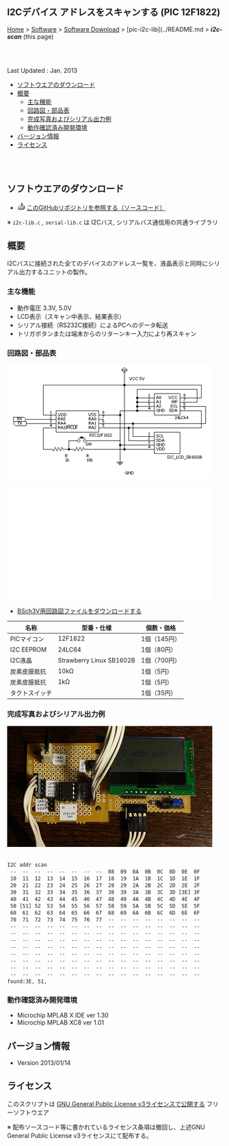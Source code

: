 ## I2Cデバイス アドレスをスキャンする (PIC 12F1822)<!-- omit in toc -->

[Home](https://oasis3855.github.io/webpage/) > [Software](https://oasis3855.github.io/webpage/software/index.html) > [Software Download](https://oasis3855.github.io/webpage/software/software-download.html) > [pic-i2c-lib](../README.md > ***i2c-scan*** (this page)

<br />
<br />

Last Updated : Jan. 2013

- [ソフトウエアのダウンロード](#ソフトウエアのダウンロード)
- [概要](#概要)
  - [主な機能](#主な機能)
  - [回路図・部品表](#回路図部品表)
  - [完成写真およびシリアル出力例](#完成写真およびシリアル出力例)
  - [動作確認済み開発環境](#動作確認済み開発環境)
- [バージョン情報](#バージョン情報)
- [ライセンス](#ライセンス)

<br />
<br />

## ソフトウエアのダウンロード

- ![download icon](../readme_pics/soft-ico-download-darkmode.gif) [このGitHubリポジトリを参照する（ソースコード）](./)

※ ```i2c-lib.c``` , ```serial-lib.c``` は I2Cバス, シリアルバス通信用の共通ライブラリ

## 概要

I2Cバスに接続された全てのデバイスのアドレス一覧を、液晶表示と同時にシリアル出力するユニットの製作。

### 主な機能

- 動作電圧 3.3V, 5.0V
- LCD表示（スキャン中表示、結果表示）
- シリアル接続（RS232C接続）によるPCへのデータ転送
- トリガボタンまたは端末からのリターンキー入力により再スキャン 

###  回路図・部品表

![I2Cアドレスをスキャン 回路図](../readme_pics/i2c-scanner-circuit.png#gh-light-mode-only)

![I2Cアドレスをスキャン 回路図](../readme_pics/i2c-scanner-circuit-dark.png#gh-dark-mode-only)

- [BSch3V用回路図ファイルをダウンロードする](readme_pics/i2c-scanner.CE3)

名称|型番・仕様|個数・価格
---|---|---
PICマイコン|12F1822|1個（145円）
I2C EEPROM|24LC64|1個（80円）
I2C液晶|Strawberry Linux SB1602B|1個（700円）
炭素皮膜抵抗|10kΩ|1個（5円）
炭素皮膜抵抗|1kΩ|1個（5円）
タクトスイッチ| |1個（35円） 

### 完成写真およびシリアル出力例 

![I2Cアドレスをスキャン 完成写真](../readme_pics/i2c-scanner-board.jpg)

```

I2C addr scan
 --  --  --  --  --  --  --  --  08  09  0A  0B  0C  0D  0E  0F
 10  11  12  13  14  15  16  17  18  19  1A  1B  1C  1D  1E  1F
 20  21  22  23  24  25  26  27  28  29  2A  2B  2C  2D  2E  2F
 30  31  32  33  34  35  36  37  38  39  3A  3B  3C  3D [3E] 3F
 40  41  42  43  44  45  46  47  48  49  4A  4B  4C  4D  4E  4F
 50 [51] 52  53  54  55  56  57  58  59  5A  5B  5C  5D  5E  5F
 60  61  62  63  64  65  66  67  68  69  6A  6B  6C  6D  6E  6F
 70  71  72  73  74  75  76  77  --  --  --  --  --  --  --  --
 --  --  --  --  --  --  --  --  --  --  --  --  --  --  --  --
 --  --  --  --  --  --  --  --  --  --  --  --  --  --  --  --
 --  --  --  --  --  --  --  --  --  --  --  --  --  --  --  --
 --  --  --  --  --  --  --  --  --  --  --  --  --  --  --  --
 --  --  --  --  --  --  --  --  --  --  --  --  --  --  --  --
 --  --  --  --  --  --  --  --  --  --  --  --  --  --  --  --
 --  --  --  --  --  --  --  --  --  --  --  --  --  --  --  --
 --  --  --  --  --  --  --  --  --  --  --  --  --  --  --  --
found:3E, 51,
```

### 動作確認済み開発環境

- Microchip MPLAB X IDE ver 1.30
- Microchip MPLAB XC8 ver 1.01 

## バージョン情報

- Version 2013/01/14

## ライセンス

このスクリプトは [GNU General Public License v3ライセンスで公開する](https://gpl.mhatta.org/gpl.ja.html) フリーソフトウエア

※ 配布ソースコード等に書かれているライセンス条項は撤回し、上述GNU General Public License v3ライセンスにて配布する。
